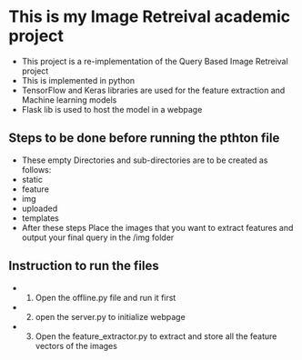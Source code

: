 # This is my  Image Retreival academic project 

- This project is a re-implementation of the Query Based Image Retreival project
- This is implemented in python
- TensorFlow and Keras libraries are used for the feature extraction and Machine learning models 
- Flask lib is used to host the model in a webpage

## Steps to be done before running the pthton file
- These empty Directories and sub-directories are to be created as follows:
- static
 - feature
 - img
 - uploaded
- templates
- After these steps Place the images that you want to extract features and output your final query in the /img folder

## Instruction to run the files
- 1. Open the offline.py file and run it first
- 2. open the server.py to initialize webpage 
- 3. Open the feature_extractor.py to extract and store all the feature vectors of the images